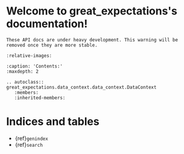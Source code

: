 # Welcome to great_expectations's documentation!

```{warning}
These API docs are under heavy development. This warning will be removed once they are more stable.
```


```{include} ../../README.md
:relative-images:
```

```{toctree}
:caption: 'Contents:'
:maxdepth: 2
```

```{eval-rst}
.. autoclass:: great_expectations.data_context.data_context.DataContext
   :members:
   :inherited-members:

```

# Indices and tables

- {ref}`genindex`
- {ref}`search`
